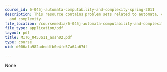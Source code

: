 ```yaml
---
course_id: 6-045j-automata-computability-and-complexity-spring-2011
description: This resource contains problem sets related to automata, computability,
  and complexity.
file_location: /coursemedia/6-045j-automata-computability-and-complexity-spring-2011/d006afa982adeddfb0e4fe57a64a67df_MIT6_045JS11_assn02.pdf
file_type: application/pdf
layout: pdf
title: MIT6_045JS11_assn02.pdf
type: course
uid: d006afa982adeddfb0e4fe57a64a67df

---
```

None